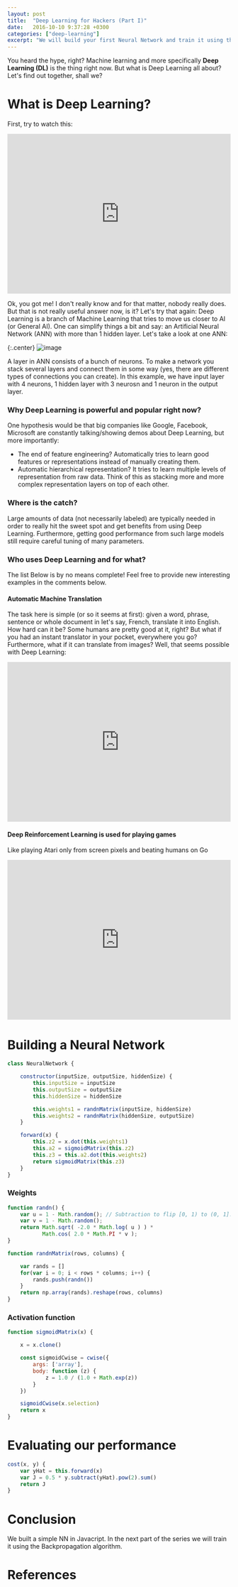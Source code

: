 ```yaml
---
layout: post
title:  "Deep Learning for Hackers (Part I)"
date:   2016-10-10 9:37:28 +0300
categories: ["deep-learning"]
excerpt: "We will build your first Neural Network and train it using the Backpropagation algorithm. Your network will be tested on iris plant classification. All this awesomeness will be implemented in JavaScript."
---
```


You heard the hype, right? Machine learning and more specifically **Deep Learning (DL)** is the thing right now. But what is Deep Learning all about? Let's find out together, shall we?

# What is Deep Learning?

First, try to watch this:

<div class="center">
    <iframe width="100%" height="360" src="https://www.youtube.com/embed/HJ58dbd5g8g" frameborder="0" allowfullscreen></iframe>
</div>

Ok, you got me! I don't really know and for that matter, nobody really does. But that is not really useful answer now, is it? Let's try that again: Deep Learning is a branch of Machine Learning that tries to move us closer to AI (or General AI). One can simplify things a bit and say: an Artificial Neural Network (ANN) with more than 1 hidden layer. Let's take a look at one ANN:

{:.center}
![image]({{site.url}}/assets/2.deep_learning_for_hackers_part_i_files/simple_neural_network.png)

A layer in ANN consists of a bunch of neurons. To make a network you stack several layers and connect them in some way (yes, there are different types of connections you can create). In this example, we have input layer with 4 neurons, 1 hidden layer with 3 neurosn and 1 neuron in the output layer.

### Why Deep Learning is powerful and popular right now?

One hypothesis would be that big companies like Google, Facebook, Microsoft are constantly talking/showing demos about Deep Learning, but more importantly:

* The end of feature engineering? Automatically tries to learn good features or representations instead of manually creating them.
* Automatic hierarchical representation? It tries to learn multiple levels of representation from raw data. Think of this as stacking more and more complex representation layers on top of each other.

### Where is the catch?

Large amounts of data (not necessarily labeled) are typically needed in order to really hit the sweet spot and get benefits from using Deep Learning. Furthermore, getting good performance from such large models still require careful tuning of many parameters.

### Who uses Deep Learning and for what?

The list Below is by no means complete! Feel free to provide new interesting examples in the comments below.

#### **Automatic Machine Translation**

The task here is simple (or so it seems at first): given a word, phrase, sentence or whole document in let's say, French, translate it into English. How hard can it be? Some humans are pretty good at it, right? But what if you had an instant translator in your pocket, everywhere you go? Furthermore, what if it can translate from images? Well, that seems possible with Deep Learning:

<div class="center">
    <iframe width="100%" height="360" src="https://www.youtube.com/embed/06olHmcJjS0" frameborder="0" allowfullscreen></iframe>
</div>

#### **Deep Reinforcement Learning is used for playing games**

Like playing Atari only from screen pixels and beating humans on Go

<div class="center">
    <iframe width="100%" height="360" src="https://www.youtube.com/embed/TmPfTpjtdgg" frameborder="0" allowfullscreen></iframe>
</div>

# Building a Neural Network

```javascript
class NeuralNetwork {

    constructor(inputSize, outputSize, hiddenSize) {
        this.inputSize = inputSize
        this.outputSize = outputSize
        this.hiddenSize = hiddenSize

        this.weights1 = randnMatrix(inputSize, hiddenSize)
        this.weights2 = randnMatrix(hiddenSize, outputSize)
    }

    forward(x) {
        this.z2 = x.dot(this.weights1)
        this.a2 = sigmoidMatrix(this.z2)
        this.z3 = this.a2.dot(this.weights2)
        return sigmoidMatrix(this.z3)
    }
}
```

### Weights

```javascript
function randn() {
    var u = 1 - Math.random(); // Subtraction to flip [0, 1) to (0, 1].
    var v = 1 - Math.random();
    return Math.sqrt( -2.0 * Math.log( u ) ) *
           Math.cos( 2.0 * Math.PI * v );
}

function randnMatrix(rows, columns) {

    var rands = []
    for(var i = 0; i < rows * columns; i++) {
        rands.push(randn())
    }
    return np.array(rands).reshape(rows, columns)
}
```

### Activation function

```javascript
function sigmoidMatrix(x) {

    x = x.clone()

    const sigmoidCwise = cwise({
        args: ['array'],
        body: function (z) {
            z = 1.0 / (1.0 + Math.exp(z))
        }
    })

    sigmoidCwise(x.selection)
    return x
}
```

# Evaluating our performance

```javascript
cost(x, y) {
    var yHat = this.forward(x)
    var J = 0.5 * y.subtract(yHat).pow(2).sum()
    return J
}
```

# Conclusion

We built a simple NN in Javacript. In the next part of the series we will train it using the Backpropagation algorithm.

# References
